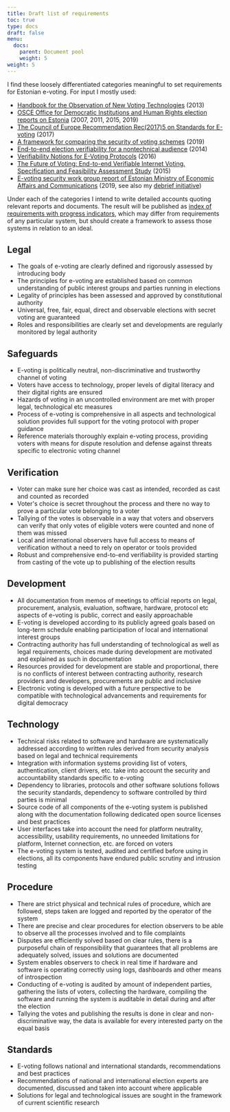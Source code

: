 ```yaml
---
title: Draft list of requirements
toc: true
type: docs
draft: false
menu:
  docs:
    parent: Document pool
    weight: 5
weight: 5
---
```


I find these loosely differentiated categories meaningful to set requirements for Estonian e-voting. For input I mostly used:

* [Handbook for the Observation of New Voting Technologies](https://www.osce.org/odihr/elections/104939) (2013)
* [OSCE Office for Democratic Institutions and Human Rights election reports on Estonia](https://www.osce.org/odihr/elections/estonia/) (2007, 2011, 2015, 2019)
* [The Council of Europe Recommendation Rec(2017)5 on Standards for E-voting](https://search.coe.int/cm/Pages/result_details.aspx?ObjectID=0900001680726f6f) (2017)
* [A framework for comparing the security of voting schemes](https://www.attejuvonen.fi/thesis/) (2019)
* [End-to-end election verifiability for a nontechnical audience](https://arxiv.org/abs/1504.03778) (2014)
* [Verifiability Notions for E-Voting Protocols](https://eprint.iacr.org/2016/287) (2016)
* [The Future of Voting: End-to-end Verifiable Internet Voting. Specification and Feasibility Assessment Study](https://github.com/GaloisInc/e2eviv/blob/master/report/E2EVIV_full_report.pdf) (2015)
* [E-voting security work group report of Estonian Ministry of Economic Affairs and Communications](https://www.mkm.ee/sites/default/files/content-editors/e-valimiste_tooruhma_koondaruanne_12.12.2019_0.pdf) (2019, see also my [debrief initiative]( https://events.ccc.de/congress/2019/wiki/index.php/Session:Debrief_on_e-voting_in_Estonia))

Under each of the categories I intend to write detailed accounts quoting relevant reports and documents. The result will be published as [index of requirements with progress indicators](https://github.com/infoaed/evote-debrief#debrief-on-e-voting-in-estonia), which may differ from requirements of any particular system, but should create a framework to assess those systems in relation to an ideal.

## Legal

* The goals of e-voting are clearly defined and rigorously assessed by introducing body
* The principles for e-voting are established based on common understanding of public interest groups and parties running in elections
* Legality of principles has been assessed and approved by constitutional authority
* Universal, free, fair, equal, direct and observable elections with secret voting are guaranteed
* Roles and responsibilities are clearly set and developments are regularly monitored by legal authority

## Safeguards

* E-voting is politically neutral, non-discriminative and trustworthy channel of voting
* Voters have access to technology, proper levels of digital literacy and their digital rights are ensured 
* Hazards of voting in an uncontrolled environment are met with proper legal, technological etc measures
* Process of e-voting is comprehensive in all aspects and technological solution provides full support for the voting protocol with proper guidance
* Reference materials thoroughly explain e-voting process, providing voters with means for dispute resolution and defense against threats specific to electronic voting channel

## Verification

* Voter can make sure her choice was cast as intended, recorded as cast and counted as recorded
* Voter's choice is secret throughout the process and there no way to prove a particular vote belonging to a voter
* Tallying of the votes is observable in a way that voters and observers can verify that only votes of eligible voters were counted and none of them was missed
* Local and international observers have full access to means of verification without a need to rely on operator or tools provided
* Robust and comprehensive end-to-end verifiability is provided starting from casting of the vote up to publishing of the election results

## Development

* All documentation from memos of meetings to official reports on legal, procurement, analysis, evaluation, software, hardware, protocol etc aspects of e-voting is public, correct and easily approachable
* E-voting is developed according to its publicly agreed goals based on long-term schedule enabling participation of local and international interest groups
* Contracting authority has full understanding of technological as well as legal requirements, choices made during development are motivated and explained as such in documentation
* Resources provided for development are stable and proportional, there is no conflicts of interest between contracting authority, research providers and developers, procurements are public and inclusive
* Electronic voting is developed with a future perspective to be compatible with technological advancements and requirements for digital democracy 

## Technology

* Technical risks related to software and hardware are systematically addressed according to written rules derived from security analysis based on legal and technical requirements
* Integration with information systems providing list of voters, authentication, client drivers, etc. take into account the security and accountability standards specific to e-voting
* Dependency to libraries, protocols and other software solutions follows the security standards, dependency to software controlled by third parties is minimal
* Source code of all components of the e-voting system is published along with the documentation following dedicated open source licenses and best practices
* User interfaces take into account the need for platform neutrality, accessibility, usability requirements, no unneeded limitations for platform, Internet connection, etc. are forced on voters
* The e-voting system is tested, audited and certified before using in elections, all its components have endured public scrutiny and intrusion testing

## Procedure

* There are strict physical and technical rules of procedure, which are followed, steps taken are logged and reported by the operator of the system
* There are precise and clear procedures for election observers to be able to observe all the processes involved and to file complaints
* Disputes are efficiently solved based on clear rules, there is a purposeful chain of responsibility that guarantees that all problems are adequately solved, issues and solutions are documented
* System enables observers to check in real time if hardware and software is operating correctly using logs, dashboards and other means of introspection
* Conducting of e-voting is audited by amount of independent parties, gathering the lists of voters, collecting the hardware, compiling the software and running the system is auditable in detail during and after the election
* Tallying the votes and publishing the results is done in clear and non-discriminative way, the data is available for every interested party on the equal basis

## Standards

* E-voting follows national and international standards, recommendations and best practices
* Recommendations of national and international election experts are documented, discussed and taken into account where applicable
* Solutions for legal and technological issues are sought in the framework of current scientific research

